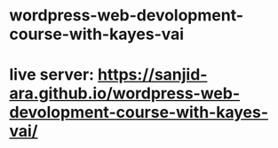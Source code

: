 # wordpress-web-devolopment-course-with-kayes-vai
# live server: https://sanjid-ara.github.io/wordpress-web-devolopment-course-with-kayes-vai/
